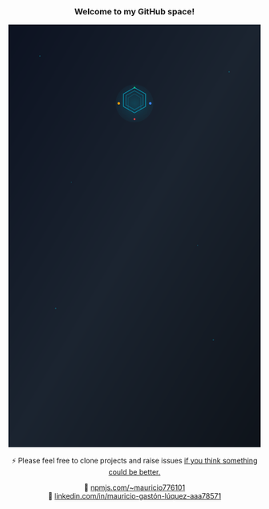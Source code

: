 <div style="height: 300px !important; width: 800px !important; overflow: hidden !important; padding: 0 !important; border: none !important; line-height: 0;">
  <img width="853" height="268" alt="Image" src="https://github.com/user-attachments/assets/1714285c-2caa-4f78-be3b-7f69aded3d97" style="width: 750px !important; max-width: none !important; margin-top: -150px; margin-left: -200px; display: block;"/>
</div>



<h3 align="center">Welcome to my GitHub space!</h3>
<div align="center">

  ![](./mauro.svg)

⚡ Please feel free to clone projects and raise issues [if you think something could be better.](https://github.com/HX-mluquez)

🔗 [npmjs.com/~mauricio776101](https://npmjs.com/~mauricio776101)  
🔗 [linkedin.com/in/mauricio-gastón-lúquez-aaa78571](https://www.linkedin.com/in/mauricio-gast%C3%B3n-l%C3%BAquez-aaa78571)
</div>
